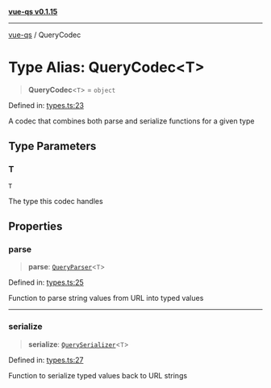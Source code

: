 [**vue-qs v0.1.15**](../README.md)

***

[vue-qs](../README.md) / QueryCodec

# Type Alias: QueryCodec\<T\>

> **QueryCodec**\<`T`\> = `object`

Defined in: [types.ts:23](https://github.com/iamsomraj/vue-qs/blob/a3913bb25b71fcd11c340c11649682158fe4657a/src/types.ts#L23)

A codec that combines both parse and serialize functions for a given type

## Type Parameters

### T

`T`

The type this codec handles

## Properties

### parse

> **parse**: [`QueryParser`](QueryParser.md)\<`T`\>

Defined in: [types.ts:25](https://github.com/iamsomraj/vue-qs/blob/a3913bb25b71fcd11c340c11649682158fe4657a/src/types.ts#L25)

Function to parse string values from URL into typed values

***

### serialize

> **serialize**: [`QuerySerializer`](QuerySerializer.md)\<`T`\>

Defined in: [types.ts:27](https://github.com/iamsomraj/vue-qs/blob/a3913bb25b71fcd11c340c11649682158fe4657a/src/types.ts#L27)

Function to serialize typed values back to URL strings
